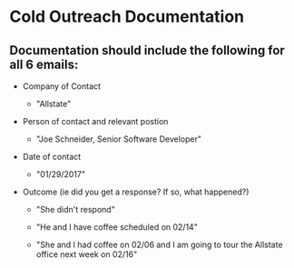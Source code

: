 # Cold Outreach Documentation

## Documentation should include the following for all 6 emails:

* Company of Contact
  * "Allstate"

* Person of contact and relevant postion 
  * "Joe Schneider, Senior Software Developer"

* Date of contact
  * "01/29/2017"

* Outcome (ie did you get a response? If so, what happened?)

  *  "She didn't respond"

  *  "He and I have coffee scheduled on 02/14"

  *  "She and I had coffee on 02/06 and I am going to tour the Allstate office next week on 02/16"
